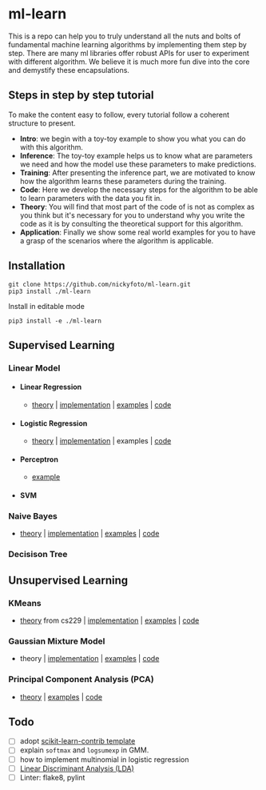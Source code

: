 # ml-learn

This is a repo can help you to truly understand all the nuts and bolts of fundamental machine learning algorithms by implementing them step by step. There are many ml libraries offer robust APIs for user to experiment with different algorithm. We believe it is much more fun dive into the core and demystify these encapsulations.

## Steps in step by step tutorial

To make the content easy to follow, every tutorial follow a coherent structure to present. 

- **Intro**: we begin with a toy-toy example to show you what you can do with this algorithm.
- **Inference**: The toy-toy example helps us to know what are parameters we need and how the model use these parameters to make predictions.
- **Training**: After presenting the inference part, we are motivated to know how the algorithm learns these parameters during the training.
- **Code**: Here we develop the necessary steps for the algorithm to be able to learn parameters with the data you fit in.
- **Theory**: You will find that most part of the code of is not as complex as you think but it's necessary for you to understand why you write the code as it is by consulting the theoretical support for this algorithm.
- **Application**: Finally we show some real world examples for you to have a grasp of the scenarios where the algorithm is applicable.

## Installation

```
git clone https://github.com/nickyfoto/ml-learn.git
pip3 install ./ml-learn
```

Install in editable mode

```
pip3 install -e ./ml-learn
```

## Supervised Learning

### Linear Model

- #### Linear Regression

	- [theory](https://nickyfoto.github.io/blog/entries/linear-regression) | [implementation](https://github.com/nickyfoto/ml-learn/blob/master/linear_regression.ipynb) | [examples](https://github.com/nickyfoto/ml-learn/blob/master/linear_regression_example.ipynb) | [code](https://github.com/nickyfoto/ml-learn/blob/master/lm.py)

- #### Logistic Regression

	- [theory](https://nickyfoto.github.io/blog/entries/logistic-regression) | [implementation](https://github.com/nickyfoto/ml-learn/blob/master/logistic_regression.ipynb) | examples | [code](https://github.com/nickyfoto/ml-learn/blob/master/lr.py)

- #### Perceptron

	- [example](https://github.com/nickyfoto/ml-learn/blob/master/tutorials/perceptron.ipynb)

- #### SVM

### Naive Bayes

- [theory](https://nickyfoto.github.io/blog/entries/naive-bayes) | [implementation](https://github.com/nickyfoto/ml-learn/blob/master/naive_bayes.ipynb) | [examples](https://github.com/nickyfoto/ml-learn/blob/master/tutorials/naive_bayes_examples.ipynb) | [code](https://github.com/nickyfoto/ml-learn/blob/master/src/learn/naive_bayes.py)

### Decisison Tree

## Unsupervised Learning

### KMeans

- [theory](http://cs229.stanford.edu/notes/cs229-notes7a.pdf) from cs229 | [implementation](https://github.com/nickyfoto/ml-learn/blob/master/kmeans.ipynb) | [examples](https://github.com/nickyfoto/ml-learn/blob/master/kmeans_example.ipynb) | [code](https://github.com/nickyfoto/ml-learn/blob/master/kmeans.py)

### Gaussian Mixture Model

- theory | [implementation](https://github.com/nickyfoto/ml-learn/blob/master/gmm.ipynb) | [examples](https://github.com/nickyfoto/ml-learn/blob/master/gmm_example.ipynb) | [code](https://github.com/nickyfoto/ml-learn/blob/master/gmm.py)

### Principal Component Analysis (PCA)

- [theory](https://nickyfoto.github.io/blog/entries/svd) | [examples](https://github.com/nickyfoto/ml-learn/blob/master/pca_example.ipynb) | [code](https://github.com/nickyfoto/ml-learn/blob/master/pca_example.ipynb)

## Todo

- [ ] adopt [scikit-learn-contrib template](https://github.com/scikit-learn-contrib/project-template)
- [ ] explain `softmax` and `logsumexp` in GMM.
- [ ] how to implement multinomial in logistic regression
- [ ] [Linear Discriminant Analysis (LDA)](https://web.stanford.edu/~hastie/Papers/ESLII.pdf)
- [ ] Linter: flake8, pylint